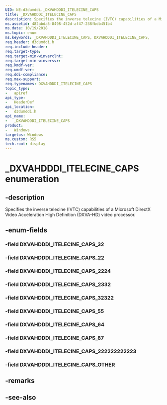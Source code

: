 ```yaml
---
UID: NE:d3dumddi._DXVAHDDDI_ITELECINE_CAPS
title: _DXVAHDDDI_ITELECINE_CAPS
description: Specifies the inverse telecine (IVTC) capabilities of a Microsoft DirectX Video Acceleration High Definition (DXVA-HD) video processor.
ms.assetid: 482abda5-8498-452d-af47-238fbdb451b4
ms.date: 10/19/2018
ms.topic: enum
ms.keywords: _DXVAHDDDI_ITELECINE_CAPS, DXVAHDDDI_ITELECINE_CAPS, 
req.header: d3dumddi.h
req.include-header:
req.target-type:
req.target-min-winverclnt:
req.target-min-winversvr:
req.kmdf-ver:
req.umdf-ver:
req.ddi-compliance:
req.max-support:
req.typenames: DXVAHDDDI_ITELECINE_CAPS
topic_type: 
-	apiref
api_type: 
-	HeaderDef
api_location: 
-	d3dumddi.h
api_name: 
-	_DXVAHDDDI_ITELECINE_CAPS
product:
-	Windows
targetos: Windows
ms.custom: RS5
tech.root: display
---
```


# _DXVAHDDDI_ITELECINE_CAPS enumeration

## -description

Specifies the inverse telecine (IVTC) capabilities of a Microsoft DirectX Video Acceleration High Definition (DXVA-HD) video processor.

## -enum-fields

### -field DXVAHDDDI_ITELECINE_CAPS_32 
### -field DXVAHDDDI_ITELECINE_CAPS_22 
### -field DXVAHDDDI_ITELECINE_CAPS_2224 
### -field DXVAHDDDI_ITELECINE_CAPS_2332 
### -field DXVAHDDDI_ITELECINE_CAPS_32322 
### -field DXVAHDDDI_ITELECINE_CAPS_55 
### -field DXVAHDDDI_ITELECINE_CAPS_64 
### -field DXVAHDDDI_ITELECINE_CAPS_87 
### -field DXVAHDDDI_ITELECINE_CAPS_222222222223 
### -field DXVAHDDDI_ITELECINE_CAPS_OTHER 

## -remarks

## -see-also
